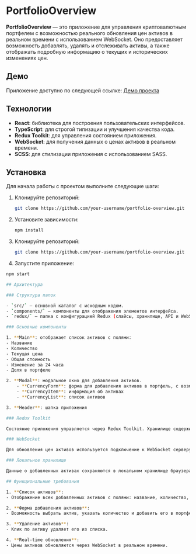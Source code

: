 # PortfolioOverview

**PortfolioOverview** — это приложение для управления криптовалютным портфелем с возможностью реального обновления цен активов в реальном времени с использованием WebSocket. Оно предоставляет возможность добавлять, удалять и отслеживать активы, а также отображать подробную информацию о текущих и исторических изменениях цен.

## Демо

Приложение доступно по следующей ссылке:
[Демо проекта](https://nifontovsv.github.io/matrixapp/)

## Технологии

- **React**: библиотека для построения пользовательских интерфейсов.
- **TypeScript**: для строгой типизации и улучшения качества кода.
- **Redux Toolkit**: для управления состоянием приложения.
- **WebSocket**: для получения данных о ценах активов в реальном времени.
- **SCSS**: для стилизации приложения с использованием SASS.

## Установка

Для начала работы с проектом выполните следующие шаги:

1. Клонируйте репозиторий:
   ```bash
   git clone https://github.com/your-username/portfolio-overview.git
   ```
2. Установите зависимости:
   ```bash
   npm install
   ```
3. Клонируйте репозиторий:
   ```bash
   git clone https://github.com/your-username/portfolio-overview.git
   ```
4. Запустите приложение:

```bash
npm start

## Архитектура

### Структура папок

- `src/` — основной каталог с исходным кодом.
- `components/` — компоненты для отображения элементов интерфейса.
- `redux/` — папка с конфигурацией Redux (слайсы, хранилище, API и WebSocket).

### Основные компоненты

1. **Main**: отображает список активов с полями:
- Название
- Количество
- Текущая цена
- Общая стоимость
- Изменение за 24 часа
- Доля в портфеле

2. **Modal**: модальное окно для добавления активов.
	- **CurrencyForm**: форма для добавления активов в портфель, с возможностью ввода количества и выбора активов.
	- **CurrencyItem**: информация об активах
	- **CurrencyList**: список активов

3. **Header**: шапка приложения

### Redux Toolkit

Состояние приложения управляется через Redux Toolkit. Хранилище содержит данные о добавленных активах, их текущих ценах и другую информацию. Используется WebSocket для получения обновлений цен активов в реальном времени.

### WebSocket

Для обновления цен активов используется подключение к WebSocket серверу Binance API: `wss://stream.binance.com:9443/stream?streams`. Обновления приходят в реальном времени и обновляют состояние портфеля.

### Локальное хранилище

Данные о добавленных активах сохраняются в локальном хранилище браузера, чтобы при перезагрузке страницы состояние не терялось.

## Функциональные требования

1. **Список активов**:
- Отображение всех добавленных активов с полями: название, количество, текущая цена, общая стоимость, изменение за 24 часа, доля в портфеле.

2. **Форма добавления активов**:
- Возможность выбрать актив, указать количество и добавить его в портфель.

3. **Удаление активов**:
- Клик по активу удаляет его из списка.

4. **Real-time обновления**:
- Цены активов обновляются через WebSocket в реальном времени.

```
